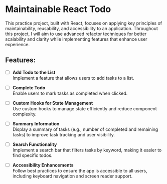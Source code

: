 # Maintainable React Todo

This practice project, built with React, focuses on applying key principles of maintainability, reusability, and accessibility to an application. Throughout this project, I will aim to use advanced refactor techniques for better scalability and clarity while implementing features that enhance user experience.

## Features:
- [ ] **Add Todo to the List**  
  Implement a feature that allows users to add tasks to a list.


- [ ] **Complete Todo**  
  Enable users to mark tasks as completed when clicked.


- [ ] **Custom Hooks for State Management**  
  Use custom hooks to manage state efficiently and reduce component complexity.


- [ ] **Summary Information**  
  Display a summary of tasks (e.g., number of completed and remaining tasks) to improve task tracking and user visibility.


- [ ] **Search Functionality**  
  Implement a search bar that filters tasks by keyword, making it easier to find specific todos.


- [ ] **Accessibility Enhancements**  
  Follow best practices to ensure the app is accessible to all users, including keyboard navigation and screen reader support.
